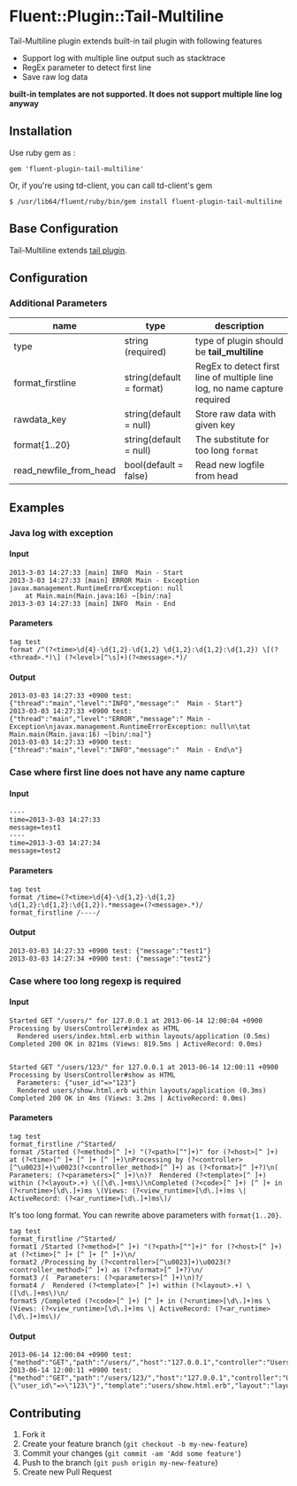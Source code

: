 # Fluent::Plugin::Tail-Multiline

Tail-Multiline plugin extends built-in tail plugin with following features
+ Support log with multiple line output such as stacktrace
+ RegEx parameter to detect first line
+ Save raw log data

**built-in templates are not supported. It does not support multiple line log anyway**

## Installation

Use ruby gem as :

    gem 'fluent-plugin-tail-multiline'

Or, if you're using td-client, you can call td-client's gem

    $ /usr/lib64/fluent/ruby/bin/gem install fluent-plugin-tail-multiline

## Base Configuration
Tail-Multiline extends [tail plugin](http://docs.fluentd.org/categories/in_tail).  

## Configuration
### Additional Parameters
 name                 | type                            | description
----------------------|---------------------------------|---------------------------
type                  | string (required)               | type of plugin should be **tail_multiline**
format_firstline      | string(default = format)        | RegEx to detect first line of multiple line log, no name capture required
rawdata_key           | string(default = null)          | Store raw data with given key
format{1..20}         | string(default = null)          | The substitute for too long `format`
read_newfile_from_head| bool(default = false)           | Read new logfile from head

## Examples
### Java log with exception
#### Input
```
2013-3-03 14:27:33 [main] INFO  Main - Start
2013-3-03 14:27:33 [main] ERROR Main - Exception
javax.management.RuntimeErrorException: null
    at Main.main(Main.java:16) ~[bin/:na]
2013-3-03 14:27:33 [main] INFO  Main - End
```
#### Parameters
```
tag test
format /^(?<time>\d{4}-\d{1,2}-\d{1,2} \d{1,2}:\d{1,2}:\d{1,2}) \[(?<thread>.*)\] (?<level>[^\s]+)(?<message>.*)/
```
#### Output
```
2013-03-03 14:27:33 +0900 test: {"thread":"main","level":"INFO","message":"  Main - Start"}
2013-03-03 14:27:33 +0900 test: {"thread":"main","level":"ERROR","message":" Main - Exception\njavax.management.RuntimeErrorException: null\n\tat Main.main(Main.java:16) ~[bin/:na]"}
2013-03-03 14:27:33 +0900 test: {"thread":"main","level":"INFO","message":"  Main - End\n"}
```

### Case where first line does not have any name capture
#### Input
```
----
time=2013-3-03 14:27:33 
message=test1
----
time=2013-3-03 14:27:34
message=test2
```

#### Parameters
```
tag test
format /time=(?<time>\d{4}-\d{1,2}-\d{1,2} \d{1,2}:\d{1,2}:\d{1,2}).*message=(?<message>.*)/
format_firstline /----/
```

#### Output
```
2013-03-03 14:27:33 +0900 test: {"message":"test1"}
2013-03-03 14:27:34 +0900 test: {"message":"test2"}
```

### Case where too long regexp is required
#### Input
```
Started GET "/users/" for 127.0.0.1 at 2013-06-14 12:00:04 +0900
Processing by UsersController#index as HTML
  Rendered users/index.html.erb within layouts/application (0.5ms)
Completed 200 OK in 821ms (Views: 819.5ms | ActiveRecord: 0.0ms)


Started GET "/users/123/" for 127.0.0.1 at 2013-06-14 12:00:11 +0900
Processing by UsersController#show as HTML
  Parameters: {"user_id"=>"123"}
  Rendered users/show.html.erb within layouts/application (0.3ms)
Completed 200 OK in 4ms (Views: 3.2ms | ActiveRecord: 0.0ms)
```

#### Parameters
```
tag test
format_firstline /^Started/
format /Started (?<method>[^ ]+) "(?<path>[^"]+)" for (?<host>[^ ]+) at (?<time>[^ ]+ [^ ]+ [^ ]+)\nProcessing by (?<controller>[^\u0023]+)\u0023(?<controller_method>[^ ]+) as (?<format>[^ ]+?)\n(  Parameters: (?<parameters>[^ ]+)\n)?  Rendered (?<template>[^ ]+) within (?<layout>.+) \([\d\.]+ms\)\nCompleted (?<code>[^ ]+) [^ ]+ in (?<runtime>[\d\.]+)ms \(Views: (?<view_runtime>[\d\.]+)ms \| ActiveRecord: (?<ar_runtime>[\d\.]+)ms\)/
```

It's too long format. You can rewrite above parameters with `format{1..20}`.

```
tag test
format_firstline /^Started/
format1 /Started (?<method>[^ ]+) "(?<path>[^"]+)" for (?<host>[^ ]+) at (?<time>[^ ]+ [^ ]+ [^ ]+)\n/
format2 /Processing by (?<controller>[^\u0023]+)\u0023(?<controller_method>[^ ]+) as (?<format>[^ ]+?)\n/
format3 /(  Parameters: (?<parameters>[^ ]+)\n)?/
format4 /  Rendered (?<template>[^ ]+) within (?<layout>.+) \([\d\.]+ms\)\n/
format5 /Completed (?<code>[^ ]+) [^ ]+ in (?<runtime>[\d\.]+)ms \(Views: (?<view_runtime>[\d\.]+)ms \| ActiveRecord: (?<ar_runtime>[\d\.]+)ms\)/
```

#### Output
```
2013-06-14 12:00:04 +0900 test: {"method":"GET","path":"/users/","host":"127.0.0.1","controller":"UsersController","controller_method":"index","format":"HTML","template":"users/index.html.erb","layout":"layouts/application","code":"200","runtime":"821","view_runtime":"819.5","ar_runtime":"0.0"}
2013-06-14 12:00:11 +0900 test: {"method":"GET","path":"/users/123/","host":"127.0.0.1","controller":"UsersController","controller_method":"show","format":"HTML","parameters":"{\"user_id\"=>\"123\"}","template":"users/show.html.erb","layout":"layouts/application","code":"200","runtime":"4","view_runtime":"3.2","ar_runtime":"0.0"}
```

## Contributing

1. Fork it
2. Create your feature branch (`git checkout -b my-new-feature`)
3. Commit your changes (`git commit -am 'Add some feature'`)
4. Push to the branch (`git push origin my-new-feature`)
5. Create new Pull Request

